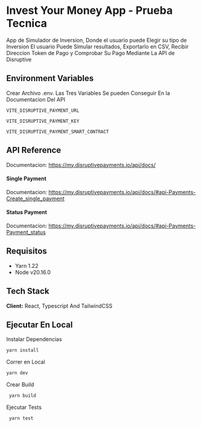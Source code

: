
# Invest Your Money App - Prueba Tecnica

App de Simulador de Inversion, Donde el usuario puede Elegir su tipo de Inversion
El usuario Puede Simular resultados, Exportarlo en CSV, Recibir Direccion Token de Pago y Comprobar Su Pago Mediante La API de Disruptive




## Environment Variables

Crear Archivo .env. Las Tres Variables Se pueden Conseguir En la Documentacion Del API

`VITE_DISRUPTIVE_PAYMENT_URL`

`VITE_DISRUPTIVE_PAYMENT_KEY`

`VITE_DISRUPTIVE_PAYMENT_SMART_CONTRACT`


## API Reference

Documentacion: https://my.disruptivepayments.io/api/docs/

#### Single Payment 

Documentacion: https://my.disruptivepayments.io/api/docs/#api-Payments-Create_single_payment

#### Status Payment

Documentacion: https://my.disruptivepayments.io/api/docs/#api-Payments-Payment_status


## Requisitos


- Yarn 1.22
- Node v20.16.0


## Tech Stack

**Client:** React, Typescript And TailwindCSS



## Ejecutar En Local


Instalar Dependencias

```bash
yarn install
```

Correr en Local

```bash
yarn dev
```

Crear Build

```bash
 yarn build
```

Ejecutar Tests

```bash
 yarn test
```



